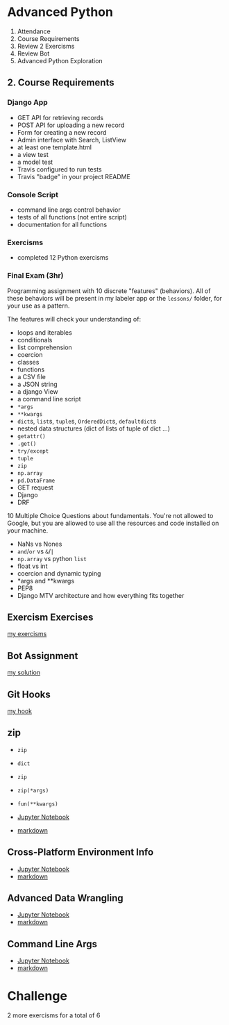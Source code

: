 # Advanced Python

1. Attendance
2. Course Requirements
3. Review 2 Exercisms
4. Review Bot
5. Advanced Python Exploration

## 2. Course Requirements

### Django App

- GET API for retrieving records
- POST API for uploading a new record
- Form for creating a new record
- Admin interface with Search, ListView
- at least one template.html
- a view test
- a model test
- Travis configured to run tests
- Travis "badge" in your project README

### Console Script

- command line args control behavior
- tests of all functions (not entire script)
- documentation for all functions

### Exercisms

- completed 12 Python exercisms

### Final Exam (3hr)

Programming assignment with 10 discrete "features" (behaviors).
All of these behaviors will be present in my labeler app or the `lessons/` folder, for your use as a pattern.

The features will check your understanding of:

- loops and iterables
- conditionals
- list comprehension
- coercion
- classes
- functions
- a CSV file
- a JSON string
- a django View
- a command line script
- `*args`
- `**kwargs`
- `dict`s, `list`s, `tuple`s, `OrderedDict`s, `defaultdict`s
- nested data structures (dict of lists of tuple of dict ...)
- `getattr()`
- `.get()`
- `try/except` 
- `tuple`
- `zip`
- `np.array`
- `pd.DataFrame`
- GET request
- Django
- DRF

10 Multiple Choice Questions about fundamentals.
You're not allowed to Google, but you are allowed to use all the resources and code installed on your machine.

- NaNs vs Nones
- `and`/`or` vs `&`/`|`
- `np.array` vs python `list`
- float vs int
- coercion and dynamic typing
- *args and **kwargs
- PEP8
- Django MTV architecture and how everything fits together

## Exercism Exercises

[my exercisms](https://github.com/hackoregon/civicu-pythonii-summer-2017/blob/master/student-work/hobson_lane/exercism/python/)

## Bot Assignment

[my solution](https://github.com/totalgood/civicu_app/blob/master/labeler_site/bot.py)

## Git Hooks

[my hook](https://github.com/hackoregon/civicu-pythonii-summer-2017/blob/master/lessons/shared-resources/pre-commit)

## zip

- `zip`
- `dict`
- `zip`
- `zip(*args)`
- `fun(**kwargs)`

- [Jupyter Notebook](dict-zip-star.ipynb)
- [markdown](dict-zip-star.md)

## Cross-Platform Environment Info

- [Jupyter Notebook](Cross-Platform-Environment-Info.ipynb)
- [markdown](Cross-Platform-Environment-Info.md)

## Advanced Data Wrangling


- [Jupyter Notebook](Advanced-Data-Wrangling.ipynb)
- [markdown](Advanced-Data-Wrangling.md)


## Command Line Args


- [Jupyter Notebook](python-scripts.ipynb)
- [markdown](python-scripts.md)


# Challenge

2 more exercisms for a total of 6
